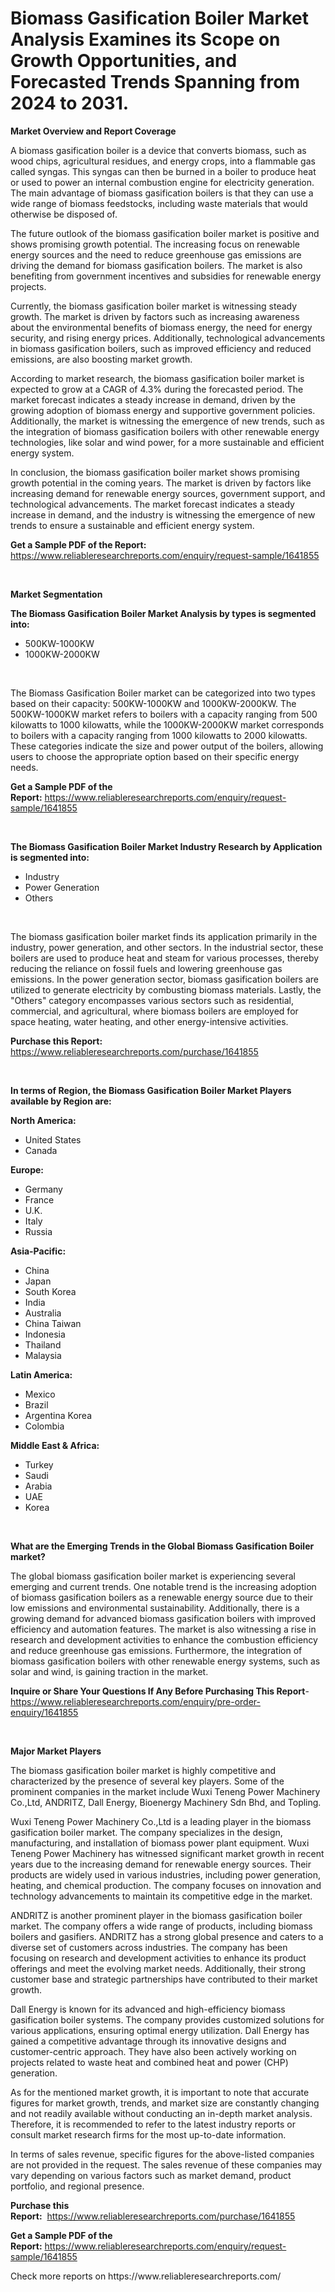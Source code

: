 <p><h1>Biomass Gasification Boiler Market Analysis Examines its Scope on Growth Opportunities, and Forecasted Trends Spanning from 2024 to 2031.</h1></p><p><strong>Market Overview and Report Coverage</strong></p>
<p><p>A biomass gasification boiler is a device that converts biomass, such as wood chips, agricultural residues, and energy crops, into a flammable gas called syngas. This syngas can then be burned in a boiler to produce heat or used to power an internal combustion engine for electricity generation. The main advantage of biomass gasification boilers is that they can use a wide range of biomass feedstocks, including waste materials that would otherwise be disposed of.</p><p>The future outlook of the biomass gasification boiler market is positive and shows promising growth potential. The increasing focus on renewable energy sources and the need to reduce greenhouse gas emissions are driving the demand for biomass gasification boilers. The market is also benefiting from government incentives and subsidies for renewable energy projects.</p><p>Currently, the biomass gasification boiler market is witnessing steady growth. The market is driven by factors such as increasing awareness about the environmental benefits of biomass energy, the need for energy security, and rising energy prices. Additionally, technological advancements in biomass gasification boilers, such as improved efficiency and reduced emissions, are also boosting market growth.</p><p>According to market research, the biomass gasification boiler market is expected to grow at a CAGR of 4.3% during the forecasted period. The market forecast indicates a steady increase in demand, driven by the growing adoption of biomass energy and supportive government policies. Additionally, the market is witnessing the emergence of new trends, such as the integration of biomass gasification boilers with other renewable energy technologies, like solar and wind power, for a more sustainable and efficient energy system.</p><p>In conclusion, the biomass gasification boiler market shows promising growth potential in the coming years. The market is driven by factors like increasing demand for renewable energy sources, government support, and technological advancements. The market forecast indicates a steady increase in demand, and the industry is witnessing the emergence of new trends to ensure a sustainable and efficient energy system.</p></p>
<p><strong>Get a Sample PDF of the Report:</strong> <a href="https://www.reliableresearchreports.com/enquiry/request-sample/1641855">https://www.reliableresearchreports.com/enquiry/request-sample/1641855</a></p>
<p>&nbsp;</p>
<p><strong>Market Segmentation</strong></p>
<p><strong>The Biomass Gasification Boiler Market Analysis by types is segmented into:</strong></p>
<p><ul><li>500KW-1000KW</li><li>1000KW-2000KW</li></ul></p>
<p>&nbsp;</p>
<p><p>The Biomass Gasification Boiler market can be categorized into two types based on their capacity: 500KW-1000KW and 1000KW-2000KW. The 500KW-1000KW market refers to boilers with a capacity ranging from 500 kilowatts to 1000 kilowatts, while the 1000KW-2000KW market corresponds to boilers with a capacity ranging from 1000 kilowatts to 2000 kilowatts. These categories indicate the size and power output of the boilers, allowing users to choose the appropriate option based on their specific energy needs.</p></p>
<p><strong>Get a Sample PDF of the Report:</strong>&nbsp;<a href="https://www.reliableresearchreports.com/enquiry/request-sample/1641855">https://www.reliableresearchreports.com/enquiry/request-sample/1641855</a></p>
<p>&nbsp;</p>
<p><strong>The Biomass Gasification Boiler Market Industry Research by Application is segmented into:</strong></p>
<p><ul><li>Industry</li><li>Power Generation</li><li>Others</li></ul></p>
<p>&nbsp;</p>
<p><p>The biomass gasification boiler market finds its application primarily in the industry, power generation, and other sectors. In the industrial sector, these boilers are used to produce heat and steam for various processes, thereby reducing the reliance on fossil fuels and lowering greenhouse gas emissions. In the power generation sector, biomass gasification boilers are utilized to generate electricity by combusting biomass materials. Lastly, the "Others" category encompasses various sectors such as residential, commercial, and agricultural, where biomass boilers are employed for space heating, water heating, and other energy-intensive activities.</p></p>
<p><strong>Purchase this Report:</strong>&nbsp; <a href="https://www.reliableresearchreports.com/purchase/1641855">https://www.reliableresearchreports.com/purchase/1641855</a></p>
<p>&nbsp;</p>
<p><strong>In terms of Region, the Biomass Gasification Boiler Market Players available by Region are:</strong></p>
<p>
    <p> <strong> North America: </strong>
        <ul>
            <li>United States</li>
            <li>Canada</li>
        </ul>
        </p> 
    <p> <strong> Europe: </strong>
        <ul>
            <li>Germany</li>
            <li>France</li>
            <li>U.K.</li>
            <li>Italy</li>
            <li>Russia</li>
        </ul>
        </p> 
    <p> <strong> Asia-Pacific: </strong>
        <ul>
            <li>China</li>
            <li>Japan</li>
            <li>South Korea</li>
            <li>India</li>
            <li>Australia</li>
            <li>China Taiwan</li>
            <li>Indonesia</li>
            <li>Thailand</li>
            <li>Malaysia</li>
        </ul>
        </p> 
    <p> <strong> Latin America: </strong>
        <ul>
            <li>Mexico</li>
            <li>Brazil</li>
            <li>Argentina Korea</li>
            <li>Colombia</li>
        </ul>
        </p> 
    <p> <strong> Middle East & Africa: </strong>
        <ul>
            <li>Turkey</li>
            <li>Saudi</li>
            <li>Arabia</li>
            <li>UAE</li>
            <li>Korea</li>
        </ul>
    </p>
    </p>
<p>&nbsp;</p>
<p><strong>What are the Emerging Trends in the Global Biomass Gasification Boiler market?</strong></p>
<p><p>The global biomass gasification boiler market is experiencing several emerging and current trends. One notable trend is the increasing adoption of biomass gasification boilers as a renewable energy source due to their low emissions and environmental sustainability. Additionally, there is a growing demand for advanced biomass gasification boilers with improved efficiency and automation features. The market is also witnessing a rise in research and development activities to enhance the combustion efficiency and reduce greenhouse gas emissions. Furthermore, the integration of biomass gasification boilers with other renewable energy systems, such as solar and wind, is gaining traction in the market.</p></p>
<p><strong>Inquire or Share Your Questions If Any Before Purchasing This Report</strong>- <a href="https://www.reliableresearchreports.com/enquiry/pre-order-enquiry/1641855">https://www.reliableresearchreports.com/enquiry/pre-order-enquiry/1641855</a></p>
<p>&nbsp;</p>
<p><strong>Major Market Players</strong></p>
<p><p>The biomass gasification boiler market is highly competitive and characterized by the presence of several key players. Some of the prominent companies in the market include Wuxi Teneng Power Machinery Co.,Ltd, ANDRITZ, Dall Energy, Bioenergy Machinery Sdn Bhd, and Topling.</p><p>Wuxi Teneng Power Machinery Co.,Ltd is a leading player in the biomass gasification boiler market. The company specializes in the design, manufacturing, and installation of biomass power plant equipment. Wuxi Teneng Power Machinery has witnessed significant market growth in recent years due to the increasing demand for renewable energy sources. Their products are widely used in various industries, including power generation, heating, and chemical production. The company focuses on innovation and technology advancements to maintain its competitive edge in the market.</p><p>ANDRITZ is another prominent player in the biomass gasification boiler market. The company offers a wide range of products, including biomass boilers and gasifiers. ANDRITZ has a strong global presence and caters to a diverse set of customers across industries. The company has been focusing on research and development activities to enhance its product offerings and meet the evolving market needs. Additionally, their strong customer base and strategic partnerships have contributed to their market growth.</p><p>Dall Energy is known for its advanced and high-efficiency biomass gasification boiler systems. The company provides customized solutions for various applications, ensuring optimal energy utilization. Dall Energy has gained a competitive advantage through its innovative designs and customer-centric approach. They have also been actively working on projects related to waste heat and combined heat and power (CHP) generation.</p><p>As for the mentioned market growth, it is important to note that accurate figures for market growth, trends, and market size are constantly changing and not readily available without conducting an in-depth market analysis. Therefore, it is recommended to refer to the latest industry reports or consult market research firms for the most up-to-date information.</p><p>In terms of sales revenue, specific figures for the above-listed companies are not provided in the request. The sales revenue of these companies may vary depending on various factors such as market demand, product portfolio, and regional presence.</p></p>
<p><strong>Purchase this Report:</strong>&nbsp;&nbsp;<a href="https://www.reliableresearchreports.com/purchase/1641855">https://www.reliableresearchreports.com/purchase/1641855</a></p>
<p></p>
<p><strong>Get a Sample PDF of the Report:</strong>&nbsp;<a href="https://www.reliableresearchreports.com/enquiry/request-sample/1641855">https://www.reliableresearchreports.com/enquiry/request-sample/1641855</a></p>
<p>Check more reports on https://www.reliableresearchreports.com/</p>